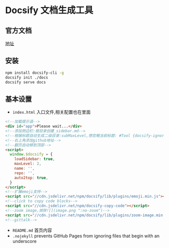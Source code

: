 # Docsify 文档生成工具

## 官方文档

[地址](https://docsify.js.org/#/?id=docsify)

## 安装

```bash
npm install docsify-cli -g
docsify init ./docs
docsify serve docs
```

## 基本设置

* `index.html` 入口文件,相关配置也在里面

```html
<!--加载提示语-->
<div id="app">Please wait...</div>
<!--添加侧边栏:根目录创建_sidebar.md-->
<!--根据标题自动生成二级目录:subMaxLevel,想忽略当前标题: #Tool {docsify-ignore},忽律当前页面: {docsify-ignore-all} -->
<!--右上角添加github地址-->
<!--翻页自动移到顶部-->
<script>
  window.$docsify = {
    loadSidebar: true,
    maxLevel: 2,
    name: '',
    repo: '',
    auto2top: true,
  }
</script>
<!--扩展emoji支持-->
<script src="//cdn.jsdelivr.net/npm/docsify/lib/plugins/emoji.min.js"></script>
<!--click to copy code blocks-->
<script src="//cdn.jsdelivr.net/npm/docsify-copy-code"></script>
<!--zoom image,排除![](image.png ":no-zoom")-->
<script src="//cdn.jsdelivr.net/npm/docsify/lib/plugins/zoom-image.min.js"></script>
<!--gittalk-->
```

* `README.md` 首页内容
* `.nojekyll` prevents GitHub Pages from ignoring files that begin with an underscore
